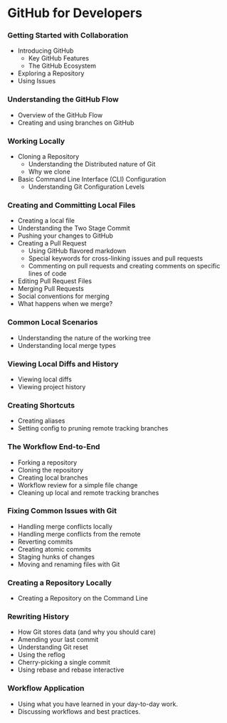 # GitHub for Developers

### Getting Started with Collaboration

- Introducing GitHub
  - Key GitHub Features
  - The GitHub Ecosystem
- Exploring a Repository
- Using Issues

### Understanding the GitHub Flow

- Overview of the GitHub Flow
- Creating and using branches on GitHub

### Working Locally

- Cloning a Repository
  - Understanding the Distributed nature of Git
  - Why we clone
- Basic Command Line Interface (CLI) Configuration
  - Understanding Git Configuration Levels

### Creating and Committing Local Files

- Creating a local file
- Understanding the Two Stage Commit
- Pushing your changes to GitHub
- Creating a Pull Request
  - Using GitHub flavored markdown
  - Special keywords for cross-linking issues and pull requests
  - Commenting on pull requests and creating comments on specific lines of code
- Editing Pull Request Files
- Merging Pull Requests
 - Social conventions for merging
 - What happens when we merge?

### Common Local Scenarios

- Understanding the nature of the working tree
- Understanding local merge types

### Viewing Local Diffs and History

- Viewing local diffs
- Viewing project history

### Creating Shortcuts

- Creating aliases
- Setting config to pruning remote tracking branches

### The Workflow End-to-End

- Forking a repository
- Cloning the repository
- Creating local branches
- Workflow review for a simple file change
- Cleaning up local and remote tracking branches

### Fixing Common Issues with Git

- Handling merge conflicts locally
- Handling merge conflicts from the remote
- Reverting commits
- Creating atomic commits
 - Staging hunks of changes
- Moving and renaming files with Git

### Creating a Repository Locally

- Creating a Repository on the Command Line

### Rewriting History

- How Git stores data (and why you should care)
- Amending your last commit
- Understanding Git reset
- Using the reflog
- Cherry-picking a single commit
- Using rebase and rebase interactive

### Workflow Application

- Using what you have learned in your day-to-day work.
- Discussing workflows and best practices.
